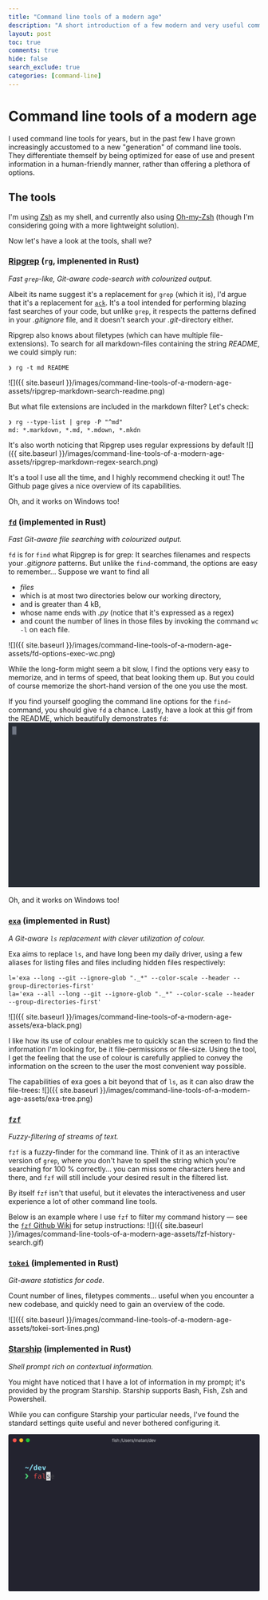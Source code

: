 ```yaml
---
title: "Command line tools of a modern age"
description: "A short introduction of a few modern and very useful command-line tools"
layout: post
toc: true
comments: true
hide: false
search_exclude: true
categories: [command-line]
---
```



# Command line tools of a modern age

I used command line tools for years, but in the past few I have grown increasingly accustomed to a new "generation" of command line tools.
They differentiate themself by being optimized for ease of use and present information in a human-friendly manner, rather than offering a plethora of options.


## The tools

I'm using [Zsh](https://www.zsh.org/) as my shell, and currently also using [Oh-my-Zsh](https://github.com/ohmyzsh/ohmyzsh) (though I'm considering going with a more lightweight solution).

Now let's have a look at the tools, shall we?


### [Ripgrep](https://github.com/BurntSushi/ripgrep#ripgrep-rg) (`rg`, implenented in Rust)

_Fast `grep`-like, Git-aware code-search with colourized output._

Albeit its name suggest it's a replacement for `grep` (which it is), I'd argue that it's a replacement for [`ack`](https://beyondgrep.com/).
It's a tool intended for performing blazing fast searches of your code, but unlike `grep`, it respects the patterns defined in your _.gitignore_ file, and it doesn't search your _.git_-directory either.

Ripgrep also knows about filetypes (which can have multiple file-extensions).
To search for all markdown-files containing the string _README_, we could simply run:

```
❯ rg -t md README
```

![]({{ site.baseurl }}/images/command-line-tools-of-a-modern-age-assets/ripgrep-markdown-search-readme.png)

But what file extensions are included in the markdown filter?
Let's check:
```
❯ rg --type-list | grep -P "^md"
md: *.markdown, *.md, *.mdown, *.mkdn
```

It's also worth noticing that Ripgrep uses regular expressions by default
![]({{ site.baseurl }}/images/command-line-tools-of-a-modern-age-assets/ripgrep-markdown-regex-search.png)

It's a tool I use all the time, and I highly recommend checking it out!
The Github page gives a nice overview of its capabilities.

Oh, and it works on Windows too!


### [`fd`](https://github.com/sharkdp/fd#fd) (implemented in Rust)

_Fast Git-aware file searching with colourized output._

`fd` is for `find` what Ripgrep is for grep: It searches filenames and respects your _.gitignore_ patterns.
But unlike the `find`-command, the options are easy to remember… Suppose we want to find all
* _files_
* which is at most two directories below our working directory,
* and is greater than 4 kB,
* whose name ends with _.py_ (notice that it's expressed as a regex)
* and count the number of lines in those files by invoking the command `wc -l` on each file.

![]({{ site.baseurl }}/images/command-line-tools-of-a-modern-age-assets/fd-options-exec-wc.png)

While the long-form might seem a bit slow, I find the options very easy to memorize, and in terms of speed, that beat looking them up.
But you could of course memorize the short-hand version of the one you use the most.

If you find yourself googling the command line options for the `find`-command, you should give `fd` a chance.
Lastly, have a look at this gif from the README, which beautifully demonstrates `fd`:
![](https://raw.githubusercontent.com/sharkdp/fd/a38da63a345da0c19c8be62072759cd8a5f24df0/doc/screencast.svg)

Oh, and it works on Windows too!


### [`exa`](https://the.exa.website/https://the.exa.website/) (implemented in Rust)

_A Git-aware `ls` replacement with clever utilization of colour._

Exa aims to replace `ls`, and have long been my daily driver, using a few aliases for listing files and files including hidden files respectively:

```
l='exa --long --git --ignore-glob "._*" --color-scale --header --group-directories-first'
la='exa --all --long --git --ignore-glob "._*" --color-scale --header --group-directories-first'
```

![]({{ site.baseurl }}/images/command-line-tools-of-a-modern-age-assets/exa-black.png)

I like how its use of colour enables me to quickly scan the screen to find the information I'm looking for, be it file-permissions or file-size.
Using the tool, I get the feeling that the use of colour is carefully applied to convey the information on the screen to the user the most convenient way possible.

The capabilities of exa goes a bit beyond that of `ls`, as it can also draw the file-trees:
![]({{ site.baseurl }}/images/command-line-tools-of-a-modern-age-assets/exa-tree.png)


### [`fzf`](https://github.com/junegunn/fzf)

_Fuzzy-filtering of streams of text._

`fzf` is a fuzzy-finder for the command line.
Think of it as an interactive version of `grep`, where you don't have to spell the string which you're searching for 100 % correctly... you can miss some characters here and there, and `fzf` will still include your desired result in the filtered list.

By itself `fzf` isn't that useful, but it elevates the interactiveness and user experience a lot of other command line tools.

Below is an example where I use `fzf` to filter my command history — see the [`fzf` Github Wiki](https://github.com/junegunn/fzf/wiki) for setup instructions:
![]({{ site.baseurl }}/images/command-line-tools-of-a-modern-age-assets/fzf-history-search.gif)


### [`tokei`](https://github.com/XAMPPRocky/tokei) (implemented in Rust)

_Git-aware statistics for code._

Count number of lines, filetypes comments... useful when you encounter a new codebase, and quickly need to gain an overview of the code.

![]({{ site.baseurl }}/images/command-line-tools-of-a-modern-age-assets/tokei-sort-lines.png)


### [Starship](https://starship.rs/) (implemented in Rust)

_Shell prompt rich on contextual information._

You might have noticed that I have a lot of information in my prompt; it's provided by the program Starship.
Starship supports Bash, Fish, Zsh and Powershell.

While you can configure Starship your particular needs, I've found the standard settings quite useful and never bothered configuring it.

![](https://raw.githubusercontent.com/starship/starship/master/media/demo.gif)
